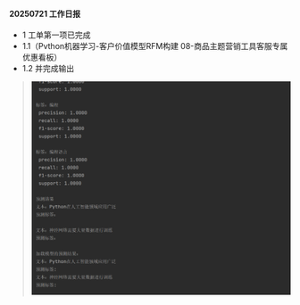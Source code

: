 #### 20250721 工作日报
* 1 工单第一项已完成
* 1.1（Pvthon机器学习-客户价值模型RFM构建 08-商品主题营销工具客服专属优惠看板）
* 1.2 并完成输出
> ![img.png](imgs/img.png)

